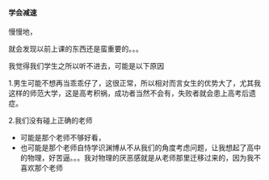 #### 学会减速

慢慢地，

就会发现以前上课的东西还是蛮重要的。。。

我觉得我们学生之所以听不进去，可能是以下原因

1.男生可能不想再当乖乖仔了，这很正常，所以相对而言女生的优势大了，尤其我这样的师范大学，这是高考积祸，成功者当然不会有，失败者就会患上高考后遗症。

2.我们没有碰上正确的老师

* 可能是那个老师不够好看，
* 也可能是那个老师自恃学识渊博从不从我们的角度考虑问题，让我想起了高中的物理，好苦逼。。。我对物理的厌恶感就是从老师那里迁移过来的，因为我不喜欢那个老师



